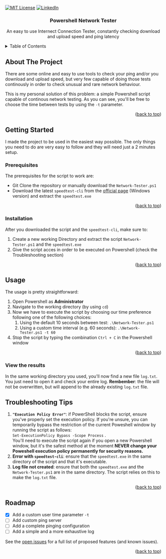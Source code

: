 <a id="readme-top"></a>
[![MIT License][license-shield]][license-url]
[![LinkedIn][linkedin-shield]][linkedin-url]

<div align="center">
  <h3 align="center">Powershell Network Tester</h3>
  <p align="center">An easy to use Internect Connection Tester, constantly checking download and upload speed and ping latency</p>
</div>

<details>
  <summary>Table of Contents</summary>
  <ol>
    <li>
      <a href="#about-the-project">About The Project</a>
    </li>
    <li>
      <a href="#getting-started">Getting Started</a>
      <ul>
        <li><a href="#prerequisites">Prerequisites</a></li>
        <li><a href="#installation">Installation</a></li>
      </ul>
    </li>
    <li><a href="#usage">Usage</a></li>
    <li><a href="#view-the-results">View The Results</a></li>
    <li><a href="#troubleshooting-tips">Troubleshooting Tips</a></li>
  </ol>
</details>

## About The Project
There are some online and easy to use tools to check your ping and/or you download and upload speed, but very few capable of doing those tests continously in order to check unusual and rare network behaviour.

This is my personal solution of this problem: a simple Powershell script capable of continous network testing. As you can see, you'll be free to choose the time between tests by using the `-t` parameter.
<p align="right">(<a href="#readme-top">back to top</a>)</p>

## Getting Started
I made the project to be used in the easiest way possible. The only things you need to do are very easy to follow and they will need just a 2 minutes setup.

### Prerequisites
The prerequisites for the script to work are:
* Git Clone the repository or manually download the `Network-Tester.ps1`
* Download the latest `speedtest-cli` from the [official page](https://www.speedtest.net/it/apps/cli) (Windows version) and extract the `speedtest.exe`

<p align="right">(<a href="#readme-top">back to top</a>)</p>

### Installation
After you downloaded the script and the `speedtest-cli`, make sure to:
1. Create a new working Directory and extract the script `Network-Tester.ps1` and the `speedtest.exe`
2. Give the script acces in order to be executed on Powershell (check the Troubleshooting section)

<p align="right">(<a href="#readme-top">back to top</a>)</p>

## Usage
The usage is pretty straightforward:
1. Open Powershell as **Administrator**
2. Navigate to the working directory (by using `cd`)
3. Now we have to execute the script by choosing our time preference following one of the following choices:
   1. Using the default 10 seconds between test: ```.\Network-Tester.ps1```
   2. Using a custom time interval (e.g. 60 seconds): ```.\Network-Tester.ps1 -t 60```
4. Stop the script by typing the combination `Ctrl + C` in the Powershell window

<p align="right">(<a href="#readme-top">back to top</a>)</p>

### View the results
In the same working directory you used, you'll now find a new file `log.txt`.
You just need to open it and check your entire log.
**Rembember**: the file will not be overwritten, but will append to the already existing `log.txt` file.

## Troubleshooting Tips
1. **`"Execution Policy Error"`**:  if PowerShell blocks the script, ensure you've properly set the execution policy. If you're unsure, you can temporarily bypass the restriction of the current Poweshell window by running the script as follows: <br />
`Set-ExecutionPolicy Bypass -Scope Process` . <br />
You'll need to execute the script again if you open a new Powershell window, but it's the safest method at the moment
**NEVER change your Poweshell execution policy permanently for security reasons.**
2. **Error with `speedtest-cli`**: ensure that  the `speedtest.exe` in the same directory of the script and that it's executable.
3. **Log file not created**: ensure that both the `speedtest.exe` and the `Network-Tester.ps1` are in the same directory. The script relies on this to make the `log.txt` file.

<p align="right">(<a href="#readme-top">back to top</a>)</p>

## Roadmap

- [x] Add a custom user time parameter `-t`
- [ ] Add custom ping server
- [ ] Add a complete pinging configuration
- [ ] Add a simple and a more exhaustive log

See the [open issues](https://github.com/othneildrew/Best-README-Template/issues) for a full list of proposed features (and known issues).

<p align="right">(<a href="#readme-top">back to top</a>)</p>



[license-shield]: https://img.shields.io/github/license/othneildrew/Best-README-Template.svg?style=for-the-badge
[license-url]: https://github.com/Fabiownsky/Powershell-Network-Tester/blob/main/LICENSE
[linkedin-shield]: https://img.shields.io/badge/-LinkedIn-black.svg?style=for-the-badge&logo=linkedin&colorB=555
[linkedin-url]:  https://www.linkedin.com/in/fabio-porcelli-702742302
